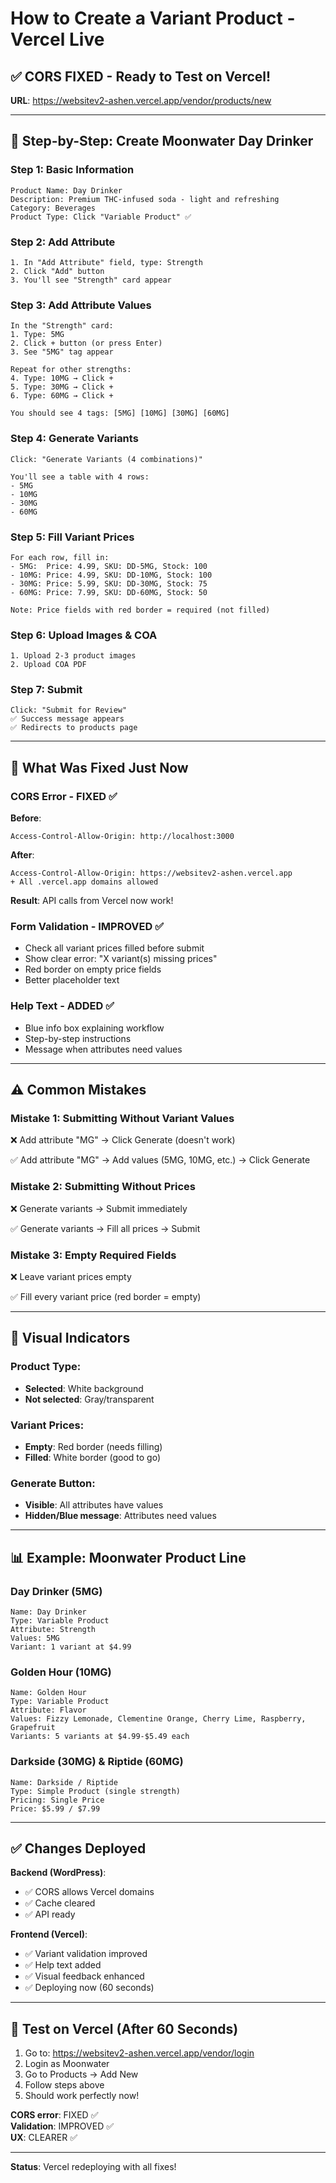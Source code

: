 # How to Create a Variant Product - Vercel Live

## ✅ CORS FIXED - Ready to Test on Vercel!

**URL**: https://websitev2-ashen.vercel.app/vendor/products/new

---

## 🎯 Step-by-Step: Create Moonwater Day Drinker

### Step 1: Basic Information
```
Product Name: Day Drinker
Description: Premium THC-infused soda - light and refreshing
Category: Beverages
Product Type: Click "Variable Product" ✅
```

### Step 2: Add Attribute
```
1. In "Add Attribute" field, type: Strength
2. Click "Add" button
3. You'll see "Strength" card appear
```

### Step 3: Add Attribute Values
```
In the "Strength" card:
1. Type: 5MG
2. Click + button (or press Enter)
3. See "5MG" tag appear

Repeat for other strengths:
4. Type: 10MG → Click +
5. Type: 30MG → Click +  
6. Type: 60MG → Click +

You should see 4 tags: [5MG] [10MG] [30MG] [60MG]
```

### Step 4: Generate Variants
```
Click: "Generate Variants (4 combinations)"

You'll see a table with 4 rows:
- 5MG
- 10MG
- 30MG
- 60MG
```

### Step 5: Fill Variant Prices
```
For each row, fill in:
- 5MG:  Price: 4.99, SKU: DD-5MG, Stock: 100
- 10MG: Price: 4.99, SKU: DD-10MG, Stock: 100
- 30MG: Price: 5.99, SKU: DD-30MG, Stock: 75
- 60MG: Price: 7.99, SKU: DD-60MG, Stock: 50

Note: Price fields with red border = required (not filled)
```

### Step 6: Upload Images & COA
```
1. Upload 2-3 product images
2. Upload COA PDF
```

### Step 7: Submit
```
Click: "Submit for Review"
✅ Success message appears
✅ Redirects to products page
```

---

## 🐛 What Was Fixed Just Now

### CORS Error - FIXED ✅
**Before**:
```
Access-Control-Allow-Origin: http://localhost:3000
```

**After**:
```
Access-Control-Allow-Origin: https://websitev2-ashen.vercel.app
+ All .vercel.app domains allowed
```

**Result**: API calls from Vercel now work!

### Form Validation - IMPROVED ✅
- Check all variant prices filled before submit
- Show clear error: "X variant(s) missing prices"
- Red border on empty price fields
- Better placeholder text

### Help Text - ADDED ✅
- Blue info box explaining workflow
- Step-by-step instructions
- Message when attributes need values

---

## ⚠️ Common Mistakes

### Mistake 1: Submitting Without Variant Values
❌ Add attribute "MG" → Click Generate (doesn't work)

✅ Add attribute "MG" → Add values (5MG, 10MG, etc.) → Click Generate

### Mistake 2: Submitting Without Prices
❌ Generate variants → Submit immediately

✅ Generate variants → Fill all prices → Submit

### Mistake 3: Empty Required Fields
❌ Leave variant prices empty

✅ Fill every variant price (red border = empty)

---

## 🎨 Visual Indicators

### Product Type:
- **Selected**: White background
- **Not selected**: Gray/transparent

### Variant Prices:
- **Empty**: Red border (needs filling)
- **Filled**: White border (good to go)

### Generate Button:
- **Visible**: All attributes have values
- **Hidden/Blue message**: Attributes need values

---

## 📊 Example: Moonwater Product Line

### Day Drinker (5MG)
```
Name: Day Drinker
Type: Variable Product
Attribute: Strength
Values: 5MG
Variant: 1 variant at $4.99
```

### Golden Hour (10MG)
```
Name: Golden Hour
Type: Variable Product
Attribute: Flavor
Values: Fizzy Lemonade, Clementine Orange, Cherry Lime, Raspberry, Grapefruit
Variants: 5 variants at $4.99-$5.49 each
```

### Darkside (30MG) & Riptide (60MG)
```
Name: Darkside / Riptide
Type: Simple Product (single strength)
Pricing: Single Price
Price: $5.99 / $7.99
```

---

## ✅ Changes Deployed

**Backend (WordPress)**:
- ✅ CORS allows Vercel domains
- ✅ Cache cleared
- ✅ API ready

**Frontend (Vercel)**:
- ✅ Variant validation improved
- ✅ Help text added
- ✅ Visual feedback enhanced
- ✅ Deploying now (60 seconds)

---

## 🚀 Test on Vercel (After 60 Seconds)

1. Go to: https://websitev2-ashen.vercel.app/vendor/login
2. Login as Moonwater
3. Go to Products → Add New
4. Follow steps above
5. Should work perfectly now!

**CORS error**: FIXED ✅  
**Validation**: IMPROVED ✅  
**UX**: CLEARER ✅  

---

**Status**: Vercel redeploying with all fixes!

